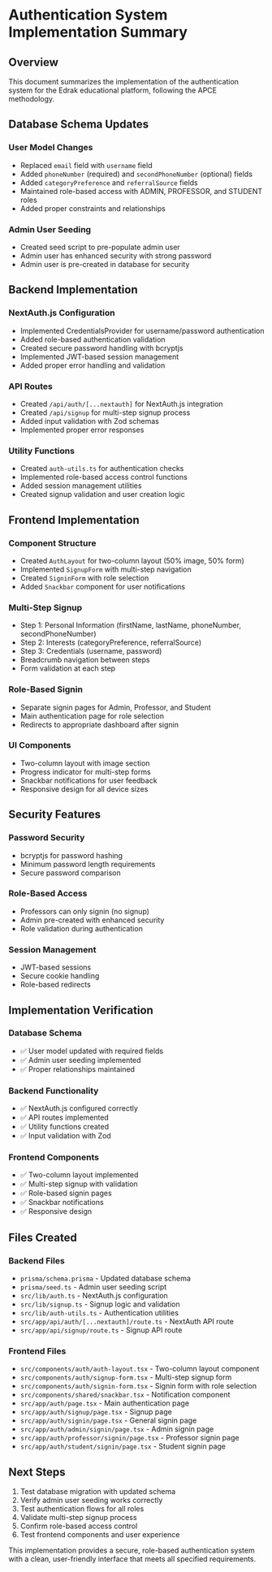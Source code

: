 # Authentication System Implementation Summary

## Overview

This document summarizes the implementation of the authentication system for the Edrak educational platform, following the APCE methodology.

## Database Schema Updates

### User Model Changes

- Replaced `email` field with `username` field
- Added `phoneNumber` (required) and `secondPhoneNumber` (optional) fields
- Added `categoryPreference` and `referralSource` fields
- Maintained role-based access with ADMIN, PROFESSOR, and STUDENT roles
- Added proper constraints and relationships

### Admin User Seeding

- Created seed script to pre-populate admin user
- Admin user has enhanced security with strong password
- Admin user is pre-created in database for security

## Backend Implementation

### NextAuth.js Configuration

- Implemented CredentialsProvider for username/password authentication
- Added role-based authentication validation
- Created secure password handling with bcryptjs
- Implemented JWT-based session management
- Added proper error handling and validation

### API Routes

- Created `/api/auth/[...nextauth]` for NextAuth.js integration
- Created `/api/signup` for multi-step signup process
- Added input validation with Zod schemas
- Implemented proper error responses

### Utility Functions

- Created `auth-utils.ts` for authentication checks
- Implemented role-based access control functions
- Added session management utilities
- Created signup validation and user creation logic

## Frontend Implementation

### Component Structure

- Created `AuthLayout` for two-column layout (50% image, 50% form)
- Implemented `SignupForm` with multi-step navigation
- Created `SigninForm` with role selection
- Added `Snackbar` component for user notifications

### Multi-Step Signup

- Step 1: Personal Information (firstName, lastName, phoneNumber, secondPhoneNumber)
- Step 2: Interests (categoryPreference, referralSource)
- Step 3: Credentials (username, password)
- Breadcrumb navigation between steps
- Form validation at each step

### Role-Based Signin

- Separate signin pages for Admin, Professor, and Student
- Main authentication page for role selection
- Redirects to appropriate dashboard after signin

### UI Components

- Two-column layout with image section
- Progress indicator for multi-step forms
- Snackbar notifications for user feedback
- Responsive design for all device sizes

## Security Features

### Password Security

- bcryptjs for password hashing
- Minimum password length requirements
- Secure password comparison

### Role-Based Access

- Professors can only signin (no signup)
- Admin pre-created with enhanced security
- Role validation during authentication

### Session Management

- JWT-based sessions
- Secure cookie handling
- Role-based redirects

## Implementation Verification

### Database Schema

- ✅ User model updated with required fields
- ✅ Admin user seeding implemented
- ✅ Proper relationships maintained

### Backend Functionality

- ✅ NextAuth.js configured correctly
- ✅ API routes implemented
- ✅ Utility functions created
- ✅ Input validation with Zod

### Frontend Components

- ✅ Two-column layout implemented
- ✅ Multi-step signup with validation
- ✅ Role-based signin pages
- ✅ Snackbar notifications
- ✅ Responsive design

## Files Created

### Backend Files

- `prisma/schema.prisma` - Updated database schema
- `prisma/seed.ts` - Admin user seeding script
- `src/lib/auth.ts` - NextAuth.js configuration
- `src/lib/signup.ts` - Signup logic and validation
- `src/lib/auth-utils.ts` - Authentication utilities
- `src/app/api/auth/[...nextauth]/route.ts` - NextAuth API route
- `src/app/api/signup/route.ts` - Signup API route

### Frontend Files

- `src/components/auth/auth-layout.tsx` - Two-column layout component
- `src/components/auth/signup-form.tsx` - Multi-step signup form
- `src/components/auth/signin-form.tsx` - Signin form with role selection
- `src/components/shared/snackbar.tsx` - Notification component
- `src/app/auth/page.tsx` - Main authentication page
- `src/app/auth/signup/page.tsx` - Signup page
- `src/app/auth/signin/page.tsx` - General signin page
- `src/app/auth/admin/signin/page.tsx` - Admin signin page
- `src/app/auth/professor/signin/page.tsx` - Professor signin page
- `src/app/auth/student/signin/page.tsx` - Student signin page

## Next Steps

1. Test database migration with updated schema
2. Verify admin user seeding works correctly
3. Test authentication flows for all roles
4. Validate multi-step signup process
5. Confirm role-based access control
6. Test frontend components and user experience

This implementation provides a secure, role-based authentication system with a clean, user-friendly interface that meets all specified requirements.
